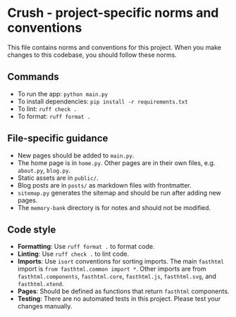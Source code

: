 # Crush - project-specific norms and conventions

This file contains norms and conventions for this project. When you make changes to this codebase, you should follow these norms.

## Commands

- To run the app: `python main.py`
- To install dependencies: `pip install -r requirements.txt`
- To lint: `ruff check .`
- To format: `ruff format .`

## File-specific guidance

- New pages should be added to `main.py`. 
- The home page is in `home.py`. Other pages are in their own files, e.g. `about.py`, `blog.py`.
- Static assets are in `public/`.
- Blog posts are in `posts/` as markdown files with frontmatter.
- `sitemap.py` generates the sitemap and should be run after adding new pages.
- The `memory-bank` directory is for notes and should not be modified.

## Code style

- **Formatting**: Use `ruff format .` to format code.
- **Linting**: Use `ruff check .` to lint code.
- **Imports**: Use `isort` conventions for sorting imports. The main `fasthtml` import is `from fasthtml.common import *`. Other imports are from `fasthtml.components`, `fasthtml.core`, `fasthtml.js`, `fasthtml.svg`, and `fasthtml.xtend`.
- **Pages**: Should be defined as functions that return `fasthtml` components.
- **Testing**: There are no automated tests in this project. Please test your changes manually.
